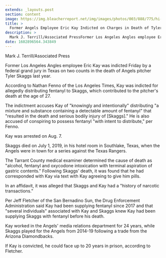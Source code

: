 ```yaml
--- 
extends: _layouts.post 
section: content 
image: https://img.bleacherreport.net/img/images/photos/003/888/775/hi-res-75314ca243b22baf69b1595c0cce8a78_crop_exact.jpg?w=1200&h=1200&q=75 
title: > 
  Former Angels Employee Eric Kay Indicted on Charges in Death of Tyler Skaggs 
description: > 
  Mark J. Terrill/Associated PressFormer Los Angeles Angles employee Eric Kay was indicted Friday by a federal grand jury in Texas on two counts in the death of Angels pitcher Tyler Skaggs last year.According to Nathan Fenno of the Los Angeles Times, Kay was indicted for allegedly distributing fentanyl to Skaggs, which contributed to the pitcher's death at the age of 27.Following Skaggs' death, it was found that he had corresponded with Kay via text with Kay agreeing to give him pills.Per Jeff Fletcher of the San Bernadino Sun, the Drug Enforcement Administration said Kay had been supplying fentanyl since 2017 and that "several individuals" associated with Kay and Skaggs knew Kay had been supplying Skaggs with fentanyl before his death.Kay worked in the Angels' media relations department for 24 years, while Skaggs played for the Angels from 2014-19 following a trade from the Arizona Diamondbacks. 
date: 1602896564.343849 
--- 
```

Mark J. Terrill/Associated Press

Former Los Angeles Angles employee Eric Kay was indicted Friday by a federal grand jury in Texas on two counts in the death of Angels pitcher Tyler Skaggs last year.

According to Nathan Fenno of the Los Angeles Times, Kay was indicted for allegedly distributing fentanyl to Skaggs, which contributed to the pitcher's death at the age of 27.

The indictment accuses Kay of "knowingly and intentionally" distributing "a mixture and substance containing a detectable amount of fentanyl" that "resulted in the death and serious bodily injury of [Skaggs]." He is also accused of conspiring to possess fentanyl "with intent to distribute," per Fenno.

Kay was arrested on Aug. 7.

Skaggs died on July 1, 2019, in his hotel room in Southlake, Texas, when the Angels were in town for a series against the Texas Rangers.

The Tarrant County medical examiner determined the cause of death as "alcohol, fentanyl and oxycodone intoxication with terminal aspiration of gastric contents." Following Skaggs' death, it was found that he had corresponded with Kay via text with Kay agreeing to give him pills.

In an affidavit, it was alleged that Skaggs and Kay had a "history of narcotic transactions."

Per Jeff Fletcher of the San Bernadino Sun, the Drug Enforcement Administration said Kay had been supplying fentanyl since 2017 and that "several individuals" associated with Kay and Skaggs knew Kay had been supplying Skaggs with fentanyl before his death.

Kay worked in the Angels' media relations department for 24 years, while Skaggs played for the Angels from 2014-19 following a trade from the Arizona Diamondbacks.

If Kay is convicted, he could face up to 20 years in prison, according to Fletcher.